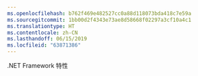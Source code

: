 ```yaml
---
ms.openlocfilehash: b762f469e482527cc0a88d118073bda418c7e59a
ms.sourcegitcommit: 1bb00d2f4343e73ae8d58668f02297a3cf10a4c1
ms.translationtype: HT
ms.contentlocale: zh-CN
ms.lasthandoff: 06/15/2019
ms.locfileid: "63871386"
---
```

.NET Framework 特性